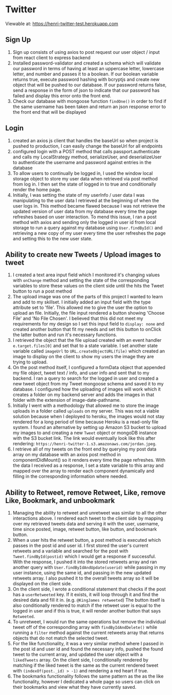 # Twitter

Viewable at: https://henri-twitter-test.herokuapp.com

## Sign Up 
1. Sign up consists of using axios to post request our user object / input from react client to express backend
2. Installed password-validator and created a schema which will validate our password in terms of having at least an uppercase letter, lowercase letter, and number and passes it to a boolean. If our boolean variable returns true, execute password hashing with bcryptjs and create new object that will be pushed to our database. If our password returns false, send a response in the form of json to indicate that our password has failed and display this error onto the front end. 
3. Check our database with mongoose function `findOne()` in order to find if the same username has been taken and return an json response error to the front end that will be displayed

## Login
1. created an axios js client that handles the baseUrl so when project is pushed to production, I can easily change the baseUrl for all endpoints
2. configured login with a POST method that calls passport.authenticate and calls my LocalStrategy method, serializeUser, and deserializeUser to authenticate the username and password against entries in the database
3. To allow users to continually be logged in, I used the window local storage object to store my user data when retrieved via post method from log in. I then set the state of logged in to true and conditionally render the home page. 
4. Initially, I was setting the state of my userInfo / user data I was manipulating to the user data I retrieved at the beginning of when the user logs in. This method became flawed because I was not retrieve the updated version of user data from my database every time the page refreshes based on user interaction. To mend this issue, I ran a post method with axios and sending only the logged in user id from local storage to run a query against my database using `User.findById()` and retrieving a new copy of my user every time the user refreshes the page and setting this to the new user state.

 ## Ability to create new Tweets / Upload images to tweet
1. I created a text area input field which I monitored it's changing values with `onChange` method and setting the state of the corresponding variables to store these values on the client side until the hits the Tweet button to run a post method 
2. The upload image was one of the parts of this project I wanted to learn and add to my skillset. I initially added an input field with the type attribute set to 'file'. This allowed me to give the user the option to upload an file. Initially, the file input rendered a button showing 'Choose File' and 'No File Chosen'. I believed that this did not meet my requirements for my design so I set this input field to `display: none` and created another button that fit my needs and set this button to onClick the latter button and run it's necessary functions. 
3. I retrieved the object that the file upload created with an event handler `e.target.files[0]` and set that to a state variable. I set another state variable called `imageUrl` to `URL.createObjectURL(file)` which created an image to display on the client to show my users the image they are trying to upload. 
4. On the post method itself, I configured a formData object that appended my file object, tweet text / info, and user info and sent that to my backend. I ran a query to search for the logged in user and created a new tweet object from my Tweet mongoose schema and saved it to my database. I configured how the uploading of images will work which it creates a folder on my backend server and adds the images in that folder with the extension of image-date-pathname. 
5. Initially I went with a methodology that allowed me to store the image uploads in a folder called `uploads` on my server. This was not a viable solution because when I deployed to heroku, the images would not stay rendered for a long period of time because Heroku is a read-only file system. I found an alternative by setting up Amazon S3 bucket to upload my images to and creating a new `Tweet` object or mongoDB instance with the S3 bucket link. The link would eventually look like this after rendering: `https://henri-twitter-1.s3.amazonaws.com/jordan.jpeg`.
6. I retrieve all of my tweets on the front end by querying my post data array on my database with an axios post method in componentDidMount() so it renders every time the page refreshes. With the data I received as a response, I set a state variable to this array and mapped over the array to render each component dynamically and filling in the corresponding information where needed.

## Ability to Retweet, remove Retweet, Like, remove Like, Bookmark, and unbookmark
1. Managing the ability to retweet and unretweet was similar to all the other interactions above. I rendered each tweet to the client side by mapping over my retrieved tweets data and serving it with the user, username, time since posted, image, retweet button, like button, and bookmark button. 
2. When a user hits the retweet button, a post method is executed which passes in the post id and user id. I first stored the user's current retweets and a variable and searched for the post with `Tweet.findById(postid)` which I would get a response if successful. With the response, I pushed it into the stored retweets array and ran another query with `User.findByIdAndUpdate(userid)` while passing in my user instance, using the same id, and passing in the new updated retweets array. I also pushed it to the overall tweets array so it will be displayed on the client side. 
3. On the client side, I wrote a conditional statement that checks if the post has a `userRetweeted` key. If it exists, it will loop through it and find the desired data and fill it in. (e.g. `@KingJames retweeted`) The button itself is also conditionally rendered to match if the retweet user is equal to the logged in user and if this is true, it will render another button that says `Retweeted`.
4. To unretweet, I would run the same operations but remove the individual tweet off of the corresponding array with `findByIdAndDelete()` while running a `filter` method against the current retweets array that returns objects that do not match the selected tweet.
5. For the like functionality, it was a very similar method where I passed in the post id and user id and found the necessary info, pushed the found tweet to the current array, and updated the user object with a `likedTweets` array. On the client side, I conditionally rendered by matching if the liked tweet is the same as the current rendered tweet with `(indexOf(post._id) > -1)` and rendering a red heart if true. 
6. The bookmarks functionality follows the same pattern as the as the like functionality, however I dedicated a whole page so users can click on their bookmarks and view what they have currently saved.  
